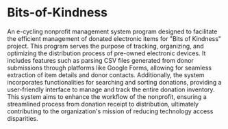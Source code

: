 # Bits-of-Kindness

An e-cycling nonprofit management system program designed to facilitate the efficient management of donated electronic items for "Bits of Kindness" project. This program serves the purpose of tracking, organizing, and optimizing the distribution process of pre-owned electronic devices. It includes features such as parsing CSV files generated from donor submissions through platforms like Google Forms, allowing for seamless extraction of item details and donor contacts. Additionally, the system incorporates functionalities for searching and sorting donations, providing a user-friendly interface to manage and track the entire donation inventory. This system aims to enhance the workflow of the nonprofit, ensuring a streamlined process from donation receipt to distribution, ultimately contributing to the organization's mission of reducing technology access disparities.
